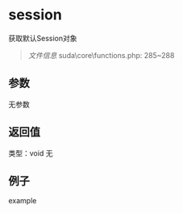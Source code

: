 # session
获取默认Session对象
> *文件信息* suda\core\functions.php: 285~288

## 参数

无参数

## 返回值
类型：void
无

## 例子

example